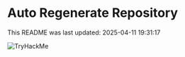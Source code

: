 # Auto Regenerate Repository

This README was last updated: 2025-04-11 19:31:17

 ![TryHackMe](https://tryhackme.com/badge/533634)